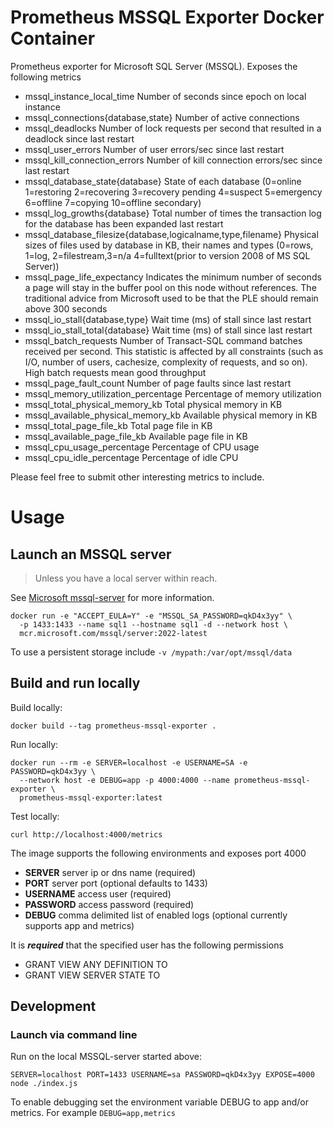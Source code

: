 Prometheus MSSQL Exporter Docker Container
=============

Prometheus exporter for Microsoft SQL Server (MSSQL). Exposes the following metrics

*  mssql_instance_local_time Number of seconds since epoch on local instance
*  mssql_connections{database,state} Number of active connections
*  mssql_deadlocks Number of lock requests per second that resulted in a deadlock since last restart
*  mssql_user_errors Number of user errors/sec since last restart
*  mssql_kill_connection_errors Number of kill connection errors/sec since last restart
*  mssql_database_state{database} State of each database (0=online 1=restoring 2=recovering 3=recovery pending 4=suspect 5=emergency 6=offline 7=copying 10=offline secondary)
*  mssql_log_growths{database} Total number of times the transaction log for the database has been expanded last restart
*  mssql_database_filesize{database,logicalname,type,filename} Physical sizes of files used by database in KB, their names and types (0=rows, 1=log, 2=filestream,3=n/a 4=fulltext(prior to version 2008 of MS SQL Server))
*  mssql_page_life_expectancy Indicates the minimum number of seconds a page will stay in the buffer pool on this node without references. The traditional advice from Microsoft used to be that the PLE should remain above 300 seconds
*  mssql_io_stall{database,type} Wait time (ms) of stall since last restart
*  mssql_io_stall_total{database} Wait time (ms) of stall since last restart
*  mssql_batch_requests Number of Transact-SQL command batches received per second. This statistic is affected by all constraints (such as I/O, number of users, cachesize, complexity of requests, and so on). High batch requests mean good throughput
*  mssql_page_fault_count Number of page faults since last restart
*  mssql_memory_utilization_percentage Percentage of memory utilization
*  mssql_total_physical_memory_kb Total physical memory in KB
*  mssql_available_physical_memory_kb Available physical memory in KB
*  mssql_total_page_file_kb Total page file in KB
*  mssql_available_page_file_kb Available page file in KB
*  mssql_cpu_usage_percentage Percentage of CPU usage
*  mssql_cpu_idle_percentage Percentage of idle CPU

Please feel free to submit other interesting metrics to include.

# Usage

## Launch an MSSQL server

> Unless you have a local server within reach.

See [Microsoft mssql-server](https://hub.docker.com/_/microsoft-mssql-server) for more information.

```
docker run -e "ACCEPT_EULA=Y" -e "MSSQL_SA_PASSWORD=qkD4x3yy" \
  -p 1433:1433 --name sql1 --hostname sql1 -d --network host \
  mcr.microsoft.com/mssql/server:2022-latest
```

To use a persistent storage include `-v /mypath:/var/opt/mssql/data`

## Build and run locally

Build locally:

```
docker build --tag prometheus-mssql-exporter .
```

Run locally:

```
docker run --rm -e SERVER=localhost -e USERNAME=SA -e PASSWORD=qkD4x3yy \
  --network host -e DEBUG=app -p 4000:4000 --name prometheus-mssql-exporter \
  prometheus-mssql-exporter:latest
```

Test locally:

```
curl http://localhost:4000/metrics
```

The image supports the following environments and exposes port 4000

* **SERVER** server ip or dns name (required)
* **PORT** server port (optional defaults to 1433)
* **USERNAME** access user (required)
* **PASSWORD** access password (required)
* **DEBUG** comma delimited list of enabled logs (optional currently supports app and metrics)

It is **_required_** that the specified user has the following permissions

* GRANT VIEW ANY DEFINITION TO <user>
* GRANT VIEW SERVER STATE TO <user>

## Development

### Launch via command line

Run on the local MSSQL-server started above:

```
SERVER=localhost PORT=1433 USERNAME=sa PASSWORD=qkD4x3yy EXPOSE=4000 node ./index.js
```

To enable debugging set the environment variable DEBUG to app and/or metrics. 
For example `DEBUG=app,metrics`
